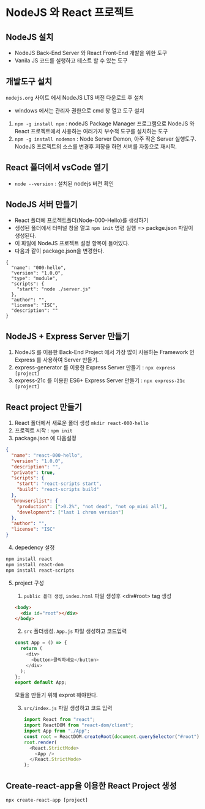 # NodeJS 와 React 프로젝트

## NodeJS 설치

- NodeJS Back-End Server 와 React Front-End 개발을 위한 도구
- Vanila JS 코드를 실행하고 테스트 할 수 있는 도구

## 개발도구 설치

`nodejs.org` 사이트 에서 NodeJS LTS 버전 다운로드 후 설치

- windows 에서는 관리자 권한으로 cmd 창 열고 도구 설치

1.  `npm -g install npm` : nodeJS Package Manager 프로그램으로 NodeJS 와 React 프로젝트에서 사용하는 여러가지 부수적 도구를 설치하는 도구
2.  `npm -g install nodemon` : Node Server Demon, 아주 작은 Server 실행도구. NodeJS 프로젝트의 소스를 변경후 저장을 하면 서버를 자동으로 재시작.

## React 폴더에서 vsCode 열기

- `node --version` : 설치된 nodejs 버전 확인

## NodeJS 서버 만들기

- React 폴더에 프로젝트폴더(Node-000-Hello)를 생성하기
- 생성된 폴더에서 터미널 창을 열고 `npm init` 명령 실행 => packge.json 파일이 생성된다.
- 이 파일에 NodeJS 프로젝트 설정 항목이 들어있다.
- 다음과 같이 package.json을 변경한다.

```
{
  "name": "000-hello",
  "version": "1.0.0",
  "type": "module",
  "scripts": {
    "start": "node ./server.js"
  },
  "author": "",
  "license": "ISC",
  "description": ""
}
```

## NodeJS + Express Server 만들기

1. NodeJS 를 이용한 Back-End Project 에서 가장 많이 사용하는 Framework 인 Express 를 사용하여 Server 만들기.
2. express-generator 를 이용한 Express Server 만들기 : `npx express [project]`
3. express-21c 를 이용한 ES6+ Express Server 만들기 : `npx express-21c [project]`

## React project 만들기

1. React 폴더에서 새로운 폴더 생성 `mkdir react-000-hello`
2. 프로젝트 시작 : `npm init`
3. package.json 에 다음설정

```json
{
  "name": "react-000-hello",
  "version": "1.0.0",
  "description": "",
  "private": true,
  "scripts": {
    "start": "react-scripts start",
    "build": "react-scripts build"
  },
  "browserslist": {
    "production": [">0.2%", "not dead", "not op_mini all"],
    "development": ["last 1 chrom version"]
  },
  "author": "",
  "license": "ISC"
}
```

4. depedency 설정

```bash
npm install react
npm install react-dom
npm install react-scripts
```

5.  project 구성

    1. `public 폴더 생성`, `index.html` 파일 생성후 <div#root> tag 생성

    ```html
    <body>
      <div id="root"></div>
    </body>
    ```

    2. `src` 폴더생성. `App.js` 파일 생성하고 코드입력

    ```js
    const App = () => {
      return (
        <div>
          <button>클릭하세요</button>
        </div>
      );
    };
    export default App;
    ```

    모듈을 만들기 위해 exprot 해야한다.

    3. `src/index.js` 파일 생성하고 코드 입력

       ```js
       import React from "react";
       import ReactDOM from "react-dom/client";
       import App from "./App";
       const root = ReactDOM.createRoot(document.querySelector("#root"));
       root.render(
         <React.StrictMode>
           <App />
         </React.StrictMode>
       );
       ```

## Create-react-app을 이용한 React Project 생성

`npx create-react-app [project]`
